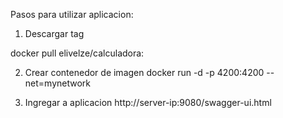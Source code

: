 Pasos para utilizar aplicacion:
1. Descargar tag

docker pull elivelze/calculadora:<tag number>
  
2. Crear contenedor de imagen
docker run -d  -p 4200:4200  --net=mynetwork <imagen-id>
  
3. Ingregar a aplicacion
http://server-ip:9080/swagger-ui.html
